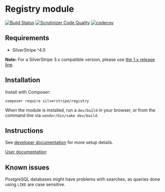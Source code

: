 # Registry module

[![Build Status](http://img.shields.io/travis/silverstripe/silverstripe-registry.svg?style=flat)](https://travis-ci.org/silverstripe/silverstripe-registry)
[![Scrutinizer Code Quality](https://scrutinizer-ci.com/g/silverstripe/silverstripe-registry/badges/quality-score.png?b=master)](https://scrutinizer-ci.com/g/silverstripe/silverstripe-registry/?branch=master)
[![codecov](https://codecov.io/gh/silverstripe/silverstripe-registry/branch/master/graph/badge.svg)](https://codecov.io/gh/silverstripe/silverstripe-registry)

## Requirements

 * SilverStripe ^4.0

**Note:** For a SilverStripe 3.x compatible version, please use [the 1.x release line](https://github.com/silverstripe/silverstripe-registry/tree/1.0).

## Installation

Install with Composer:

```
composer require silverstripe/registry
```

When the module is installed, run a `dev/build` in your browser, or from the command line via `vendor/bin/sake dev/build`.

## Instructions

See [developer documentation](docs/en/index.md) for more setup details.

[User documentation](docs/en/userguide/index.md)

## Known issues

PostgreSQL databases might have problems with searches, as queries done using `LIKE` are case sensitive.
